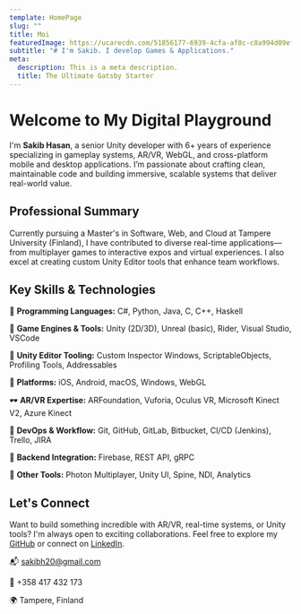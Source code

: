 ```yaml
---
template: HomePage
slug: ""
title: Moi
featuredImage: https://ucarecdn.com/51856177-6939-4cfa-af8c-c8a994d09efa/-/preview/1000x706/
subtitle: "# I'm Sakib.​ I develop Games & ​​Applications."
meta:
  description: This is a meta description.
  title: The Ultimate Gatsby Starter
---
```

# Welcome to My Digital Playground

I'm **Sakib Hasan**, a senior Unity developer with 6+ years of experience specializing in gameplay systems, AR/VR, WebGL, and cross-platform mobile and desktop applications. I’m passionate about crafting clean, maintainable code and building immersive, scalable systems that deliver real-world value.

## Professional Summary

Currently pursuing a Master's in Software, Web, and Cloud at Tampere University (Finland), I have contributed to diverse real-time applications—from multiplayer games to interactive expos and virtual experiences. I also excel at creating custom Unity Editor tools that enhance team workflows.

## Key Skills & Technologies

🧠 **Programming Languages:** C#, Python, Java, C, C++, Haskell

🧰 **Game Engines & Tools:** Unity (2D/3D), Unreal (basic), Rider, Visual Studio, VSCode

🧪 **Unity Editor Tooling:** Custom Inspector Windows, ScriptableObjects, Profiling Tools, Addressables

📱 **Platforms:** iOS, Android, macOS, Windows, WebGL

🕶️ **AR/VR Expertise:** ARFoundation, Vuforia, Oculus VR, Microsoft Kinect V2, Azure Kinect

🔁 **DevOps & Workflow:** Git, GitHub, GitLab, Bitbucket, CI/CD (Jenkins), Trello, JIRA

🧩 **Backend Integration:** Firebase, REST API, gRPC

🔌 **Other Tools:** Photon Multiplayer, Unity UI, Spine, NDI, Analytics

## Let's Connect

Want to build something incredible with AR/VR, real-time systems, or Unity tools? I'm always open to exciting collaborations. Feel free to explore my [GitHub](https://github.com/sakibh20) or connect on [LinkedIn](https://linkedin.com/in/skbsec).

📬 [sakibh20@gmail.com](mailto:sakibh20@gmail.com)

📱 +358 417 432 173

🌍 Tampere, Finland